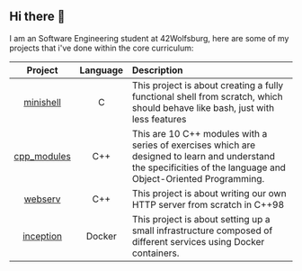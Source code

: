 ## Hi there 👋

I am an Software Engineering student at 42Wolfsburg, here are some of my projects that i've done within the core curriculum:

| Project  | Language | Description |
|:--------------:|:--------:|:--------------|
| [minishell](https://github.com/frbeyer1/minishell) | C | This project is about creating a fully functional shell from scratch, which should behave like bash, just with less features |
| [cpp_modules](https://github.com/frbeyer1/CPP_Modules) | C++ | This are 10 C++ modules with a series of exercises which are designed to learn and understand the specificities of the language and Object-Oriented Programming. |
| [webserv](https://github.com/frbeyer1/webserv) | C++ | This project is about writing our own HTTP server from scratch in C++98 |
| [inception](https://github.com/frbeyer1/Inception) | Docker | This project is about setting up a small infrastructure composed of different services using Docker containers. |
